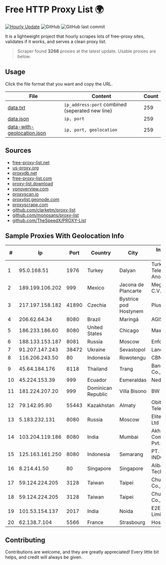 
# Free HTTP Proxy List 🌍

[![Hourly Update](https://github.com/mertguvencli/http-proxy-list/actions/workflows/main.yml/badge.svg?branch=main)](https://github.com/mertguvencli/http-proxy-list/actions/workflows/main.yml)
![GitHub](https://img.shields.io/github/license/mertguvencli/http-proxy-list)
![GitHub last commit](https://img.shields.io/github/last-commit/mertguvencli/http-proxy-list)

It is a lightweight project that hourly scrapes lots of free-proxy sites, validates if it works, and serves a clean proxy list.


> Scraper found **3268** proxies at the latest update. Usable proxies are below.

## Usage

Click the file format that you want and copy the URL.


|File|Content|Count|
|----|-------|-----|
|[data.txt](https://raw.githubusercontent.com/mertguvencli/http-proxy-list/main/proxy-list/data.txt)|`ip_address:port` combined (seperated new line)|259|
|[data.json](https://raw.githubusercontent.com/mertguvencli/http-proxy-list/main/proxy-list/data.json)|`ip, port`|259|
|[data-with-geolocation.json](https://raw.githubusercontent.com/mertguvencli/http-proxy-list/main/proxy-list/data-with-geolocation.json)|`ip, port, geolocation`|259|

## Sources

* [free-proxy-list.net](https://free-proxy-list.net)
* [us-proxy.org](https://www.us-proxy.org)
* [proxydb.net](http://proxydb.net)
* [free-proxy-list.com](https://free-proxy-list.com/?page=&port=&type%5B%5D=http&type%5B%5D=https&up_time=0&search=Search)
* [proxy-list.download](https://www.proxy-list.download/HTTP)
* [vpnoverview.com](https://vpnoverview.com/privacy/anonymous-browsing/free-proxy-servers)
* [proxyscan.io](https://www.proxyscan.io)
* [proxylist.geonode.com](https://proxylist.geonode.com/api/proxy-list?limit=300&page=1&sort_by=lastChecked&sort_type=desc&protocols=http,https)
* [proxyscrape.com](https://api.proxyscrape.com/v2/?request=displayproxies&protocol=http&timeout=10000&country=all&ssl=all&anonymity=all)
* [github.com/clarketm/proxy-list](https://raw.githubusercontent.com/clarketm/proxy-list/master/proxy-list-raw.txt)
* [github.com/monosans/proxy-list](https://raw.githubusercontent.com/monosans/proxy-list/main/proxies/http.txt)
* [github.com/TheSpeedX/PROXY-List](https://raw.githubusercontent.com/TheSpeedX/PROXY-List/master/http.txt)


## Sample Proxies With Geolocation Info

|#|Ip|Port|Country|City|Internet Service Provider|
|-|--|----|-------|----|-------------------------|
|1|95.0.168.51|1976|Turkey|Dalyan|Turk Telekomunikasyon Anonim Sirketi|
|2|189.199.106.202|999|Mexico|Jacona de Plancarte|Mega Cable, S.A. de C.V.|
|3|217.197.158.182|41890|Czechia|Bystrice pod Hostynem|Plusline s.r.o.|
|4|206.62.64.34|8080|Brazil|Maringá|AGIS|
|5|186.233.186.60|8080|United States|Chicago|Maxihost LTDA|
|6|188.133.153.187|8081|Russia|Moscow|Enforta-MSK|
|7|91.207.147.243|38472|Ukraine|Sevastopol|Lancom Ltd.|
|8|116.206.243.50|80|Indonesia|Rowotengu|CBN|
|9|45.64.184.176|8118|Thailand|Trang|Bangmod Enterprise Co., Ltd.|
|10|45.224.153.39|999|Ecuador|Esmeraldas|Nedetel S.A.|
|11|181.224.207.20|999|Dominican Republic|Villa Bisono|BW TELECOM|
|12|79.142.95.90|55443|Kazakhstan|Almaty|Obit Telecommunications|
|13|5.183.232.131|8080|Russia|Moscow|Elitel Telecom Group Ltd|
|14|103.204.119.186|8080|India|Mumbai|Akhuratha Communications Pvt. ltd|
|15|125.163.161.250|8080|Indonesia|Semarang|PT. TELKOM INDONESIA|
|16|8.214.41.50|80|Singapore|Singapore|Alibaba (US) Technology Co., Ltd.|
|17|59.124.224.205|3128|Taiwan|Taipei|Chunghwa Telecom Co., Ltd.|
|18|59.124.224.205|3128|Taiwan|Taipei|Chunghwa Telecom Co., Ltd.|
|19|101.53.154.137|2017|India|Noida|E2E Networks Limited|
|20|62.138.7.104|5566|France|Strasbourg|Host Europe Group|



## Contributing

Contributions are welcome, and they are greatly appreciated! Every
little bit helps, and credit will always be given.

